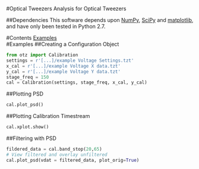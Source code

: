 #Optical Tweezers
Analysis for Optical Tweezers

##Dependencies
This software depends upon [NumPy](http://numpy.org), [SciPy](http://scipy.org) and [matplotlib](http://matplotlib.org/), and have
only been tested in Python 2.7.

#Contents
[Examples](#examples)<br />
<a name="examples" />
#Examples
##Creating a Configuration Object
```python
from otz import Calibration
settings = r'[...]/example Voltage Settings.tzt'
x_cal = r'[...]/example Voltage X data.tzt'
y_cal = r'[...]/example Voltage Y data.tzt'
stage_freq = 150
cal = Calibration(settings, stage_freq, x_cal, y_cal)
```

##Plotting PSD
```python
cal.plot_psd()
```

##Plotting Calibration Timestream
```python
cal.xplot.show()
```

##Filtering with PSD
```python
fildered_data = cal.band_stop(20,65)
# View filtered and overlay unfiltered
cal.plot_psd(vdat = filtered_data, plot_orig=True)
```
